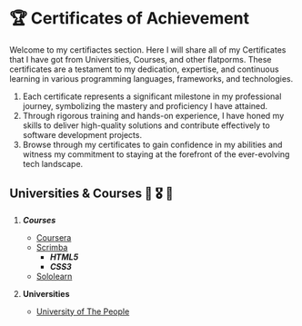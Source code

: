 # 🏆 Certificates of Achievement

Welcome to my certifiactes section. Here I will share all of my Certificates that I have got
from Universities, Courses, and other flatporms. 
These certificates are a testament to my dedication, expertise, and continuous learning in various programming languages, frameworks, and technologies. 


1. Each certificate represents a significant milestone in my professional journey, symbolizing the    mastery and proficiency I have attained.
2. Through rigorous training and hands-on experience, I have honed my skills to deliver high-quality solutions and contribute effectively to software development projects.
3. Browse through my certificates to gain confidence in my abilities and witness my commitment to staying at the forefront of the ever-evolving tech landscape.



## Universities & Courses 🎊 🎖 📒

1. ***Courses***
   + [Coursera](https://www.coursera.org/)
   + [Scrimba](https://scrimba.com/)
       + ***HTML5***
       + ***CSS3***
   + [Sololearn](https://www.sololearn.com/)

2. **Universities**
   + [University of The People](https://www.uopeople.edu/)